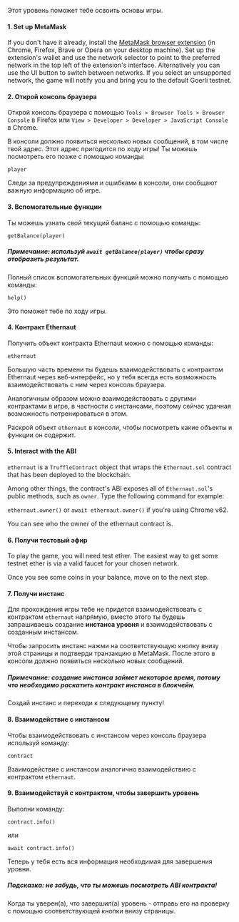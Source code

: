 Этот уровень поможет тебе освоить основы игры.

#### 1. Set up MetaMask

If you don't have it already, install the [MetaMask browser extension](https://metamask.io/) (in Chrome, Firefox, Brave or Opera on your desktop machine).
Set up the extension's wallet and use the network selector to point to the preferred network in the top left of the extension's interface. Alternatively you can use the UI button to switch between networks. If you select an unsupported network, the game will notify you and bring you to the default Goerli testnet.

#### 2. Открой консоль браузера

Открой консоль браузера с помощью `Tools > Browser Tools > Browser Console` в Firefox или `View > Developer > Developer > JavaScript Console` в Chrome.

В консоли должно появиться несколько новых сообщений, в том числе твой адрес. Этот адрес пригодится по ходу игры! Ты можешь посмотреть его позже с помощью команды: 

`player`

Следи за предупреждениями и ошибками в консоли, они сообщают важную информацию об игре.

#### 3. Вспомогательные функции

Ты можешь узнать свой текущий баланс с помощью команды:

`getBalance(player)`

##### Примечание: используй `await getBalance(player)` чтобы сразу отобразить результат.

Полный список вспомогательных функций можно получить с помощью команды:

`help()`

Это поможет тебе по ходу игры.

#### 4. Контракт Ethernaut

Получить объект контракта Ethernaut можно с помощью команды:

`ethernaut`

Большую часть времени ты будешь взаимодействовать с контрактом Ethernaut через веб-интерфейс, но у тебя всегда есть возможность взаимодействовать с ним через консоль браузера.

Аналогичным образом можно взаимодействовать с другими контрактами в игре, в частности с инстансами, поэтому сейчас удачная возможность потренироваться в этом.

Раскрой объект `ethernaut` в консоли, чтобы посмотреть какие объекты и функции он содержит.

#### 5. Interact with the ABI

`ethernaut` is a `TruffleContract` object that wraps the `Ethernaut.sol` contract that has been deployed to the blockchain.

Among other things, the contract's ABI exposes all of `Ethernaut.sol`'s public methods, such as `owner`. Type the following command for example:

`ethernaut.owner()` or `await ethernaut.owner()` if you're using Chrome v62.

You can see who the owner of the ethernaut contract is.

#### 6. Получи тестовый эфир

To play the game, you will need test ether. The easiest way to get some testnet ether is via a valid faucet for your chosen network.

Once you see some coins in your balance, move on to the next step.

#### 7. Получи инстанс

Для прохождения игры тебе не придется взаимодействовать с контрактом `ethernaut` напрямую, вместо этого ты будешь запрашиваешь создание **инстанса уровня** и взаимодействовать с созданным инстансом.

Чтобы запросить инстанс нажми на соответствующую кнопку внизу этой страницы и подтверди транзакцию в MetaMask. После этого в консоли должно появиться несколько новых сообщений.

##### Примечание: создание инстанса займет некоторое время, потому что необходимо раскатить контракт инстанса в блокчейн.

Создай инстанс и переходи к следующему пункту!

#### 8. Взаимодействие с инстансом

Чтобы взаимодействовать с инстансом через консоль браузера используй команду:

`contract`

Взаимодействие с инстансом аналогично взаимодействию с контрактом `ethernaut`.

#### 9. Взаимодействуй с контрактом, чтобы завершить уровень

Выполни команду:

`contract.info()`

или

`await contract.info()`

Теперь у тебя есть вся информация необходимая для завершения уровня.

##### Подсказка: не забудь, что ты можешь посмотреть ABI контракта!

Когда ты уверен(а), что завершил(а) уровень - отправь его на проверку с помощью соответствующей кнопки внизу страницы.
